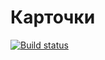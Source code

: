# Карточки
[![Build status](https://ci.appveyor.com/api/projects/status/uw8llnrmk7jite72?svg=true)](https://ci.appveyor.com/project/Elena-diploma/ra-5-1-composition-cards)
